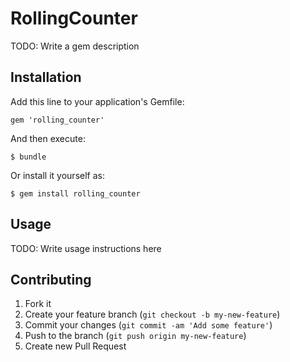 # RollingCounter

TODO: Write a gem description

## Installation

Add this line to your application's Gemfile:

    gem 'rolling_counter'

And then execute:

    $ bundle

Or install it yourself as:

    $ gem install rolling_counter

## Usage

TODO: Write usage instructions here

## Contributing

1. Fork it
2. Create your feature branch (`git checkout -b my-new-feature`)
3. Commit your changes (`git commit -am 'Add some feature'`)
4. Push to the branch (`git push origin my-new-feature`)
5. Create new Pull Request
